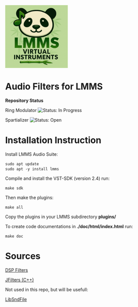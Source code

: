 <img src=".stuff/lmms_virt_logo.png" alt="LMMS Virtual Instruments Logo" width="200" />

# Audio Filters for LMMS

**Repository Status**

Ring Modulator
![Status: In Progress]( https://img.shields.io/badge/Status-InProgress-yellow )

Spartializer
![Status: Open]( https://img.shields.io/badge/Status-Open-gray )


# Installation Instruction

Install LMMS Audio Suite:

	sudo apt update
	sudo apt -y install lmms

Compile and install the VST-SDK (version 2.4) run:

	make sdk

Then make the plugins:

	make all

Copy the plugins in your LMMS subdirectory **plugins/**

To create code documentations in **./doc/html/index.html** run:

	make doc
	

# Sources

[DSP Filters](https://github.com/vinniefalco/DSPFilters)

[JFilters (C++)](https://github.com/Iunusov/JFilters)

Not used in this repo, but will be usefull:

[LibSndFile](https://github.com/libsndfile/libsndfile.git)
